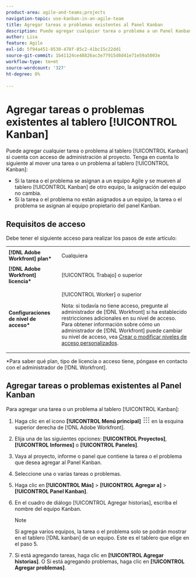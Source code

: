 ```yaml
---
product-area: agile-and-teams;projects
navigation-topic: use-kanban-in-an-agile-team
title: Agregar tareas o problemas existentes al Panel Kanban
description: Puede agregar cualquier tarea o problema a un Panel Kanban si tiene acceso de Administración al proyecto.
author: Lisa
feature: Agile
exl-id: 5f94a451-8530-478f-85c2-41bc15c22dd1
source-git-commit: 1b41124ce48826ac3e77915d8d41e71e59a5003e
workflow-type: tm+mt
source-wordcount: '327'
ht-degree: 0%

---
```


# Agregar tareas o problemas existentes al tablero [!UICONTROL Kanban]

Puede agregar cualquier tarea o problema al tablero [!UICONTROL Kanban] si cuenta con acceso de administración al proyecto. Tenga en cuenta lo siguiente al mover una tarea o un problema al tablero [!UICONTROL Kanban]:

* Si la tarea o el problema se asignan a un equipo Agile y se mueven al tablero [!UICONTROL Kanban] de otro equipo, la asignación del equipo no cambia.
* Si la tarea o el problema no están asignados a un equipo, la tarea o el problema se asignan al equipo propietario del panel Kanban.

## Requisitos de acceso

Debe tener el siguiente acceso para realizar los pasos de este artículo:

<table style="table-layout:auto"> 
 <col> 
 <col> 
 <tbody> 
  <tr> 
   <td role="rowheader"><strong>[!DNL Adobe Workfront] plan*</strong></td> 
   <td> <p>Cualquiera</p> </td> 
  </tr> 
  <tr> 
   <td role="rowheader"><strong>[!DNL Adobe Workfront] licencia*</strong></td> 
   <td> <p>[!UICONTROL Trabajo] o superior</p> </td> 
  </tr> 
  <tr> 
   <td role="rowheader"><strong>Configuraciones de nivel de acceso*</strong></td> 
   <td> <p>[!UICONTROL Worker] o superior</p> <p>Nota: si todavía no tiene acceso, pregunte al administrador de [!DNL Workfront] si ha establecido restricciones adicionales en su nivel de acceso. Para obtener información sobre cómo un administrador de [!DNL Workfront] puede cambiar su nivel de acceso, vea <a href="../../administration-and-setup/add-users/configure-and-grant-access/create-modify-access-levels.md" class="MCXref xref">Crear o modificar niveles de acceso personalizados</a>.</p> </td> 
  </tr> 
 </tbody> 
</table>

&#42;Para saber qué plan, tipo de licencia o acceso tiene, póngase en contacto con el administrador de [!DNL Workfront].

## Agregar tareas o problemas existentes al Panel Kanban

Para agregar una tarea o un problema al tablero [!UICONTROL Kanban]:

1. Haga clic en el icono **[!UICONTROL Menú principal]** ![](assets/main-menu-icon.png) en la esquina superior derecha de [!DNL Adobe Workfront].

1. Elija una de las siguientes opciones: **[!UICONTROL Proyectos]**, **[!UICONTROL Informes]** o **[!UICONTROL Paneles]**.

1. Vaya al proyecto, informe o panel que contiene la tarea o el problema que desea agregar al Panel Kanban.
1. Seleccione una o varias tareas o problemas.
1. Haga clic en **[!UICONTROL Más]** > **[!UICONTROL Agregar a]** > **[!UICONTROL Panel Kanban]**.
1. En el cuadro de diálogo [!UICONTROL Agregar historias], escriba el nombre del equipo Kanban.

   >[!NOTE]
   >
   >Si agrega varios equipos, la tarea o el problema solo se podrán mostrar en el tablero [!DNL kanban] de un equipo. Este es el tablero que elige en el paso 5.

1. Si está agregando tareas, haga clic en **[!UICONTROL Agregar historias]**.
O
Si está agregando problemas, haga clic en **[!UICONTROL Agregar problemas]**.
